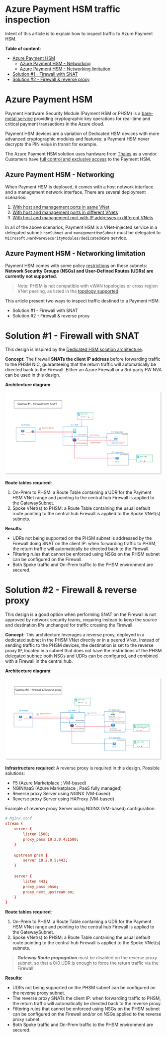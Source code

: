 # Azure Payment HSM traffic inspection

Intent of this article is to explain how to inspect traffic to Azure Payment HSM.

**Table of content**:
- [Azure Payment HSM](#azure-payment-hsm)
  * [Azure Payment HSM - Networking](#azure-payment-hsm---networking)
  * [Azure Payment HSM - Networking limitation](#azure-payment-hsm---networking-limitation)
- [Solution #1 - Firewall with SNAT](#solution--1---firewall-with-snat)
- [Solution #2 - Firewall & reverse proxy](#solution--2---firewall---reverse-proxy)


# Azure Payment HSM

Payment Hardware Security Module (Payment HSM or PHSM) is a [bare-metal service](https://learn.microsoft.com/en-us/azure/payment-hsm/overview) providing cryptographic key operations for real-time and critical payment transactions in the Azure cloud. 

Payment HSM devices are a variation of Dedicated HSM devices with more advanced cryptographic modules and features: a Payment HSM never decrypts the PIN value in transit for example. 

The Azure Payment HSM solution uses hardware from [Thales](https://cpl.thalesgroup.com/encryption/hardware-security-modules/payment-hsms/payshield-10k) as a vendor. Customers have [full control and exclusive access](https://learn.microsoft.com/en-us/azure/payment-hsm/overview#customer-managed-hsm-in-azure) to the Payment HSM.

## Azure Payment HSM - Networking

When Payment HSM is deployed, it comes with a host network interface and a management network interface. There are several deployment scenarios:
1. [With host and management ports in same VNet](https://learn.microsoft.com/en-us/azure/payment-hsm/create-payment-hsm?tabs=azure-cli)
2. [With host and management ports in different VNets](https://learn.microsoft.com/en-us/azure/payment-hsm/create-different-vnet?tabs=azure-cli)
3. [With host and management port with IP addresses in different VNets](https://learn.microsoft.com/en-us/azure/payment-hsm/create-different-ip-addresses?tabs=azure-cli)

In all of the above scenarios, Payment HSM is a VNet-injected service in a delegated subnet: `hsmSubnet` and `managementHsmSubnet` must be delegated to `Microsoft.HardwareSecurityModules/dedicatedHSMs` service.

## Azure Payment HSM - Networking limitation

Payment HSM comes with some policy [restrictions](https://learn.microsoft.com/en-us/azure/payment-hsm/solution-design#constraints) on these subnets: **Network Security Groups (NSGs) and User-Defined Routes (UDRs) are currently not supported**.

> Note: PHSM is not compatible with vWAN topologies or cross region VNet peering, as listed in the [topology supported](https://learn.microsoft.com/en-us/azure/payment-hsm/solution-design#supported-topologies).

This article present two ways to inspect traffic destined to a Payment HSM:
* Solution #1 - Firewall with SNAT
* Solution #2 - Firewall & reverse proxy

# Solution #1 - Firewall with SNAT

This design is inspired by the [Dedicated HSM solution architecture](https://learn.microsoft.com/en-us/azure/dedicated-hsm/networking#solution-architecture).

**Concept**: The firewall **SNATs the client IP address** before forwarding traffic to the PHSM NIC, guaranteeing that the return traffic will automatically be directed back to the Firewall. Either an Azure Firewall or a 3rd party FW NVA can be used in this design.

**Architecture diagram**:

![image](docs/solution1.png)

**Route tables required**:
1. On-Prem to PHSM: a Route Table containing a UDR for the Payment HSM VNet range and pointing to the central hub Firewall is applied to the GatewaySubnet.
2. Spoke VNet(s) to PHSM: a Route Table containing the usual default route pointing to the central hub Firewall is applied to the Spoke VNet(s) subnets. 

**Results**:
* UDRs not being supported on the PHSM subnet is addressed by the Firewall doing SNAT on the client IP: when forwarding traffic to PHSM, the return traffic will automatically be directed back to the Firewall.
* Filtering rules that cannot be enforced using NSGs on the PHSM subnet can be configured on the Firewall.
* Both Spoke traffic and On-Prem traffic to the PHSM environment are secured.

# Solution #2 - Firewall & reverse proxy

This design is a good option when performing SNAT on the Firewall is not approved by network security teams, requiring instead to keep the source and destination IPs unchanged for traffic crossing the Firewall.

**Concept**: This architecture leverages a reverse proxy, deployed in a dedicated subnet in the PHSM VNet directly or in a peered VNet. Instead of sending traffic to the PHSM devices, the destination is set to the reverse proxy IP, located in a subnet that does not have the restrictions of the PHSM delegated subnet: both NSGs and UDRs can be configured, and combined with a Firewall in the central hub.

**Architecture diagram**:

![image](docs/solution2.png)

**Infrastructure required**:
A reverse proxy is required in this design.
Possible solutions:
* F5 (Azure Marketplace ; VM-based)
* NGINXaaS (Azure Marketplace ; PaaS fully managed)
* Reverse proxy Server using NGINX (VM-based)
* Reverse proxy Server using HAProxy (VM-based)

Example of reverse proxy Server using NGINX (VM-based) configuration:
```conf
# Nginx.conf  
stream { 
    server { 
        listen 1500; 
        proxy_pass 10.2.0.4:1500; 
    } 

    upstream phsm { 
        server 10.2.0.5:443; 
    } 

    server { 
        listen 443; 
        proxy_pass phsm; 
        proxy_next_upstream on; 
    } 
} 
```

**Route tables required**:
1. On-Prem to PHSM: a Route Table containing a UDR for the Payment HSM VNet range and pointing to the central hub Firewall is applied to the GatewaySubnet.
2. Spoke VNet(s) to PHSM: a Route Table containing the usual default route pointing to the central hub Firewall is applied to the Spoke VNet(s) subnets. 

> ***Gateway Route propagation*** must be disabled on the reverse proxy subnet, so that a 0/0 UDR is enough to force the return traffic via the Firewall 

**Results**:
* UDRs not being supported on the PHSM subnet can be configured on the reverse proxy subnet.
*  The reverse proxy SNATs the client IP: when forwarding traffic to PHSM, the return traffic will automatically be directed back to the reverse proxy.
* Filtering rules that cannot be enforced using NSGs on the PHSM subnet can be configured on the Firewall and/or on NSGs applied to the reverse proxy subnet.
* Both Spoke traffic and On-Prem traffic to the PHSM environment are secured.

